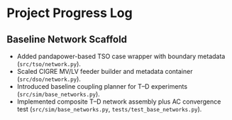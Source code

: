 # Project Progress Log

## Baseline Network Scaffold
- Added pandapower-based TSO case wrapper with boundary metadata (`src/tso/network.py`).
- Scaled CIGRE MV/LV feeder builder and metadata container (`src/dso/network.py`).
- Introduced baseline coupling planner for T–D experiments (`src/sim/base_networks.py`).
- Implemented composite T–D network assembly plus AC convergence test (`src/sim/base_networks.py`, `tests/test_base_networks.py`).
